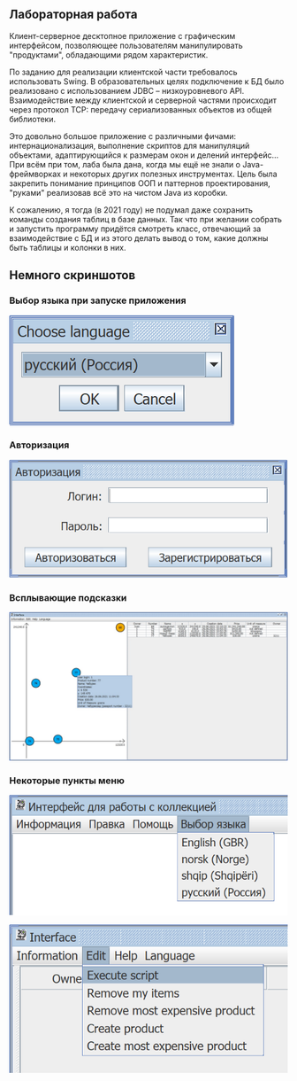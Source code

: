 ## Лабораторная работа

Клиент-серверное десктопное приложение с графическим интерфейсом, позволяющее пользователям манипулировать "продуктами", обладающими рядом характеристик.

По заданию для реализации клиентской части требовалось использовать Swing.
В образовательных целях подключение к БД было реализовано с использованием JDBC – низкоуровневого API.
Взаимодействие между клиентской и серверной частями происходит через протокол TCP: передачу сериализованных объектов из общей библиотеки.

Это довольно большое приложение с различными фичами: интернационализация, выполнение скриптов для манипуляций объектами, адаптирующийся к размерам окон и делений интерфейс... При всём при том, лаба была дана, когда мы ещё не знали о Java-фреймворках и некоторых других полезных инструментах. Цель была закрепить понимание принципов ООП и паттернов проектирования, "руками" реализовав всё это на чистом Java из коробки.

К сожалению, я тогда (в 2021 году) не подумал даже сохранить команды создания таблиц в базе данных. Так что при желании собрать и запустить программу придётся смотреть класс, отвечающий за взаимодействие с БД и из этого делать вывод о том, какие должны быть таблицы и колонки в них.

## Немного скриншотов

### Выбор языка при запуске приложения
![Image not found](screenshots/img1.png)

### Авторизация
![Image not found](screenshots/img2.png)

### Всплывающие подсказки
![Image not found](screenshots/img3.png)

### Некоторые пункты меню
![Image not found](screenshots/img4.png)

![Image not found](screenshots/img5.png)